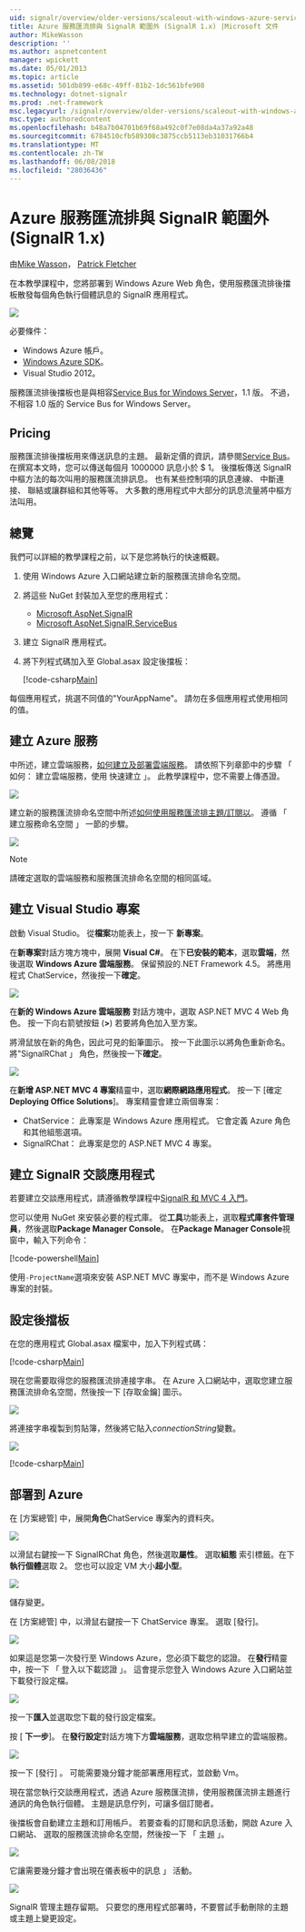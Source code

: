 ```yaml
---
uid: signalr/overview/older-versions/scaleout-with-windows-azure-service-bus
title: Azure 服務匯流排與 SignalR 範圍外 (SignalR 1.x) |Microsoft 文件
author: MikeWasson
description: ''
ms.author: aspnetcontent
manager: wpickett
ms.date: 05/01/2013
ms.topic: article
ms.assetid: 501db899-e68c-49ff-81b2-1dc561bfe908
ms.technology: dotnet-signalr
ms.prod: .net-framework
msc.legacyurl: /signalr/overview/older-versions/scaleout-with-windows-azure-service-bus
msc.type: authoredcontent
ms.openlocfilehash: b48a7b04701b69f68a492c0f7e08da4a37a92a48
ms.sourcegitcommit: 6784510cfb589308c3875ccb5113eb31031766b4
ms.translationtype: MT
ms.contentlocale: zh-TW
ms.lasthandoff: 06/08/2018
ms.locfileid: "28036436"
---
```

<a name="signalr-scaleout-with-azure-service-bus-signalr-1x"></a>Azure 服務匯流排與 SignalR 範圍外 (SignalR 1.x)
====================
由[Mike Wasson](https://github.com/MikeWasson)， [Patrick Fletcher](https://github.com/pfletcher)

在本教學課程中，您將部署到 Windows Azure Web 角色，使用服務匯流排後擋板散發每個角色執行個體訊息的 SignalR 應用程式。

![](scaleout-with-windows-azure-service-bus/_static/image1.png)

必要條件：

- Windows Azure 帳戶。
- [Windows Azure SDK](https://go.microsoft.com/fwlink/?linkid=254364&amp;clcid=0x409)。
- Visual Studio 2012。

服務匯流排後擋板也是與相容[Service Bus for Windows Server](https://msdn.microsoft.com/library/windowsazure/dn282144.aspx)，1.1 版。 不過，不相容 1.0 版的 Service Bus for Windows Server。

## <a name="pricing"></a>Pricing

服務匯流排後擋板用來傳送訊息的主題。 最新定價的資訊，請參閱[Service Bus](https://azure.microsoft.com/pricing/details/service-bus/)。 在撰寫本文時，您可以傳送每個月 1000000 訊息小於 $ 1。 後擋板傳送 SignalR 中樞方法的每次叫用的服務匯流排訊息。 也有某些控制項的訊息連線、 中斷連接、 聯結或讓群組和其他等等。 大多數的應用程式中大部分的訊息流量將中樞方法叫用。

## <a name="overview"></a>總覽

我們可以詳細的教學課程之前，以下是您將執行的快速概觀。

1. 使用 Windows Azure 入口網站建立新的服務匯流排命名空間。
2. 將這些 NuGet 封裝加入至您的應用程式： 

    - [Microsoft.AspNet.SignalR](http://nuget.org/packages/Microsoft.AspNet.SignalR)
    - [Microsoft.AspNet.SignalR.ServiceBus](http://www.nuget.org/packages/SignalR.WindowsAzureServiceBus)
3. 建立 SignalR 應用程式。
4. 將下列程式碼加入至 Global.asax 設定後擋板： 

    [!code-csharp[Main](scaleout-with-windows-azure-service-bus/samples/sample1.cs)]

每個應用程式，挑選不同值的"YourAppName"。 請勿在多個應用程式使用相同的值。

## <a name="create-the-azure-services"></a>建立 Azure 服務

中所述，建立雲端服務，[如何建立及部署雲端服務](https://docs.microsoft.com/azure/cloud-services/cloud-services-how-to-create-deploy)。 請依照下列章節中的步驟 「 如何： 建立雲端服務，使用 快速建立 」。 此教學課程中，您不需要上傳憑證。

![](scaleout-with-windows-azure-service-bus/_static/image2.png)

建立新的服務匯流排命名空間中所述[如何使用服務匯流排主題/訂閱以](https://docs.microsoft.com/azure/service-bus-messaging/service-bus-dotnet-how-to-use-topics-subscriptions)。 遵循 「 建立服務命名空間 」 一節的步驟。

![](scaleout-with-windows-azure-service-bus/_static/image3.png)

> [!NOTE]
> 請確定選取的雲端服務和服務匯流排命名空間的相同區域。


## <a name="create-the-visual-studio-project"></a>建立 Visual Studio 專案

啟動 Visual Studio。 從**檔案**功能表上，按一下 **新專案**。

在**新專案**對話方塊方塊中，展開  **Visual C#**。 在下**已安裝的範本**，選取**雲端**，然後選取  **Windows Azure 雲端服務**。 保留預設的.NET Framework 4.5。 將應用程式 ChatService，然後按一下**確定**。

![](scaleout-with-windows-azure-service-bus/_static/image4.png)

在**新的 Windows Azure 雲端服務** 對話方塊中，選取 ASP.NET MVC 4 Web 角色。 按一下向右箭號按鈕 (**&gt;**) 若要將角色加入至方案。

將滑鼠放在新的角色，因此可見的鉛筆圖示。 按一下此圖示以將角色重新命名。 將"SignalRChat 」 角色，然後按一下**確定**。

![](scaleout-with-windows-azure-service-bus/_static/image5.png)

在**新增 ASP.NET MVC 4 專案**精靈中，選取**網際網路應用程式**。 按一下 [確定 **Deploying Office Solutions**]。 專案精靈會建立兩個專案：

- ChatService： 此專案是 Windows Azure 應用程式。 它會定義 Azure 角色和其他組態選項。
- SignalRChat： 此專案是您的 ASP.NET MVC 4 專案。

## <a name="create-the-signalr-chat-application"></a>建立 SignalR 交談應用程式

若要建立交談應用程式，請遵循教學課程中[SignalR 和 MVC 4 入門](tutorial-getting-started-with-signalr-and-mvc-4.md)。

您可以使用 NuGet 來安裝必要的程式庫。 從**工具**功能表上，選取**程式庫套件管理員**，然後選取**Package Manager Console**。 在**Package Manager Console**視窗中，輸入下列命令：

[!code-powershell[Main](scaleout-with-windows-azure-service-bus/samples/sample2.ps1)]

使用`-ProjectName`選項來安裝 ASP.NET MVC 專案中，而不是 Windows Azure 專案的封裝。

## <a name="configure-the-backplane"></a>設定後擋板

在您的應用程式 Global.asax 檔案中，加入下列程式碼：

[!code-csharp[Main](scaleout-with-windows-azure-service-bus/samples/sample3.cs)]

現在您需要取得您的服務匯流排連接字串。 在 Azure 入口網站中，選取您建立服務匯流排命名空間，然後按一下 [存取金鑰] 圖示。

![](scaleout-with-windows-azure-service-bus/_static/image6.png)

將連接字串複製到剪貼簿，然後將它貼入*connectionString*變數。

![](scaleout-with-windows-azure-service-bus/_static/image7.png)

[!code-csharp[Main](scaleout-with-windows-azure-service-bus/samples/sample4.cs)]

## <a name="deploy-to-azure"></a>部署到 Azure

在 [方案總管] 中，展開**角色**ChatService 專案內的資料夾。

![](scaleout-with-windows-azure-service-bus/_static/image8.png)

以滑鼠右鍵按一下 SignalRChat 角色，然後選取**屬性**。 選取**組態** 索引標籤。在下**執行個體**選取 2。 您也可以設定 VM 大小**超小型**。

![](scaleout-with-windows-azure-service-bus/_static/image9.png)

儲存變更。

在 [方案總管] 中，以滑鼠右鍵按一下 ChatService 專案。 選取 [發行]。

![](scaleout-with-windows-azure-service-bus/_static/image10.png)

如果這是您第一次發行至 Windows Azure，您必須下載您的認證。 在**發行**精靈 中，按一下 「 登入以下載認證 」。 這會提示您登入 Windows Azure 入口網站並下載發行設定檔。

![](scaleout-with-windows-azure-service-bus/_static/image11.png)

按一下**匯入**並選取您下載的發行設定檔案。

按 [ **下一步**]。 在**發行設定**對話方塊下方**雲端服務**，選取您稍早建立的雲端服務。

![](scaleout-with-windows-azure-service-bus/_static/image12.png)

按一下 [發行] 。 可能需要幾分鐘才能部署應用程式，並啟動 Vm。

現在當您執行交談應用程式，透過 Azure 服務匯流排，使用服務匯流排主題進行通訊的角色執行個體。 主題是訊息佇列，可讓多個訂閱者。

後擋板會自動建立主題和訂用帳戶。 若要查看的訂閱和訊息活動，開啟 Azure 入口網站、 選取的服務匯流排命名空間，然後按一下 「 主題 」。

![](scaleout-with-windows-azure-service-bus/_static/image13.png)

它讓需要幾分鐘才會出現在儀表板中的訊息 」 活動。

![](scaleout-with-windows-azure-service-bus/_static/image14.png)

SignalR 管理主題存留期。 只要您的應用程式部署時，不要嘗試手動刪除的主題或主題上變更設定。
